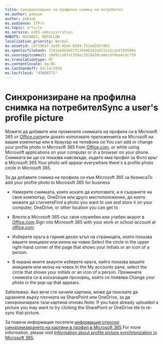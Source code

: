 ```yaml
---
title: Синхронизиране на профилна снимка на потребител
ms.author: pebaum
author: pebaum
ms.audience: ITPro
ms.topic: article
ms.service: o365-administration
ROBOTS: NOINDEX, NOFOLLOW
localization_priority: Normal
ms.assetid: cd7196af-3ed9-42e6-b594-f51ad265fd63
ms.openlocfilehash: f243a68b5eb7f23f096183a923a32c1eb7b9508e
ms.sourcegitcommit: c6692ce0fa1358ec3529e59ca0ecdfdea4cdc759
ms.translationtype: MT
ms.contentlocale: bg-BG
ms.lasthandoff: 09/14/2020
ms.locfileid: "47694771"
---
```

# <a name="sync-a-users-profile-picture"></a><span data-ttu-id="5138e-102">Синхронизиране на профилна снимка на потребител</span><span class="sxs-lookup"><span data-stu-id="5138e-102">Sync a user's profile picture</span></span>

<span data-ttu-id="5138e-103">Можете да добавите или промените снимката на профила си в Microsoft 365 от [Office.com](https://www.office.com)или докато използвате приложенията на Microsoft на вашия компютър или в браузър на телефона си.</span><span class="sxs-lookup"><span data-stu-id="5138e-103">You can add or change your profile photo in Microsoft 365 from [Office.com](https://www.office.com), or while using Microsoft applications on your computer or in a browser on your phone.</span></span> <span data-ttu-id="5138e-104">Снимката ви ще се показва навсякъде, където има профил за Фото кръг в Microsoft 365.</span><span class="sxs-lookup"><span data-stu-id="5138e-104">Your photo will appear everywhere there's a profile photo circle in Microsoft 365.</span></span>

<span data-ttu-id="5138e-105">За да добавите снимка на профила си към Microsoft 365 за бизнеса</span><span class="sxs-lookup"><span data-stu-id="5138e-105">To add your profile photo to Microsoft 365 for business</span></span>

- <span data-ttu-id="5138e-106">Намерете снимката, която искате да използвате, и я съхранете на своя компютър, OneDrive или друго местоположение, до което можете да стигнете</span><span class="sxs-lookup"><span data-stu-id="5138e-106">Find a photo you want to use and store it on your computer, OneDrive, or other location you can get to</span></span>

- <span data-ttu-id="5138e-107">Влезте в Microsoft 365 със своя служебен или учебен акаунт в [Office.com](https://www.office.com).</span><span class="sxs-lookup"><span data-stu-id="5138e-107">Sign into Microsoft 365 with your work or school account at [office.com](https://www.office.com).</span></span>

- <span data-ttu-id="5138e-108">Изберете кръга в горния десен ъгъл на страницата, която показва вашите инициали или икона на човек.</span><span class="sxs-lookup"><span data-stu-id="5138e-108">Select the circle in the upper right-hand corner of the page that shows your initials or an icon of a person.</span></span>

- <span data-ttu-id="5138e-109">В екрана моите акаунти изберете кръга, който показва вашите инициали или икона на човек.</span><span class="sxs-lookup"><span data-stu-id="5138e-109">In the My accounts pane, select the circle that shows your initials or an icon of a person.</span></span> <span data-ttu-id="5138e-110">Променете снимката си в изскачащия прозорец, който се появява.</span><span class="sxs-lookup"><span data-stu-id="5138e-110">Change your photo in the pop-up that appears.</span></span>

<span data-ttu-id="5138e-111">Забележка: Ако вече сте качили картина, може да поискате да щракнете върху плочката на SharePoint или OneDrive, за да синхронизирате тази картина отново.</span><span class="sxs-lookup"><span data-stu-id="5138e-111">Note: If you have already uploaded a picture you may want to try clicking the SharePoint or OneDrive tile to re-sync that picture.</span></span>

<span data-ttu-id="5138e-112">За повече информация посетете [информация относно синхронизирането на картини в профил в Microsoft 365](https://support.office.com/article/information-about-profile-picture-synchronization-in-office-365-20594d76-d054-4af4-a660-401133e3d48a).</span><span class="sxs-lookup"><span data-stu-id="5138e-112">For more information, please visit [Information about profile picture synchronization in Microsoft 365](https://support.office.com/article/information-about-profile-picture-synchronization-in-office-365-20594d76-d054-4af4-a660-401133e3d48a).</span></span>
